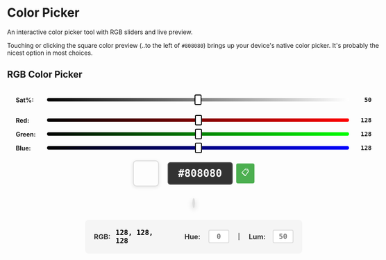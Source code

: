 # Color Picker

  An interactive color picker tool with RGB sliders and live preview.

  Touching or clicking the square color preview (..to the left of `#808080`) brings up your device's native color picker. It's probably the nicest option in most choices. 
## RGB Color Picker

<div class="color-picker-container">
  <div class="brightness-section">
    <div class="brightness-container">
      <label for="brightness-slider">Sat%:</label>
      <input type="range" id="brightness-slider" min="0" max="100" value="50">
      <span id="brightness-value">50</span>
    </div>
  </div>

  <div class="rgb-sliders">
    <div class="slider-group">
      <label for="red-slider">Red:</label>
      <input type="range" id="red-slider" min="0" max="255" value="128">
      <span id="red-value">128</span>
    </div>
    <div class="slider-group">
      <label for="green-slider">Green:</label>
      <input type="range" id="green-slider" min="0" max="255" value="128">
      <span id="green-value">128</span>
    </div>
    <div class="slider-group">
      <label for="blue-slider">Blue:</label>
      <input type="range" id="blue-slider" min="0" max="255" value="128">
      <span id="blue-value">128</span>
    </div>
  </div>

  <div class="color-display">
    <div class="color-preview-container">
      <input type="color" id="system-color-picker" value="#808080" class="color-preview-input">
      <div id="color-preview" class="color-preview-overlay"></div>
    </div>
    <div class="hex-input-container">
      <input type="text" id="hex-input" value="#808080" maxlength="7" pattern="^#([A-Fa-f0-9]{6}|[A-Fa-f0-9]{3})$">
      <button id="copy-hex-btn" class="copy-btn" type="button" title="Copy hex color">📋</button>
    </div>
  </div>


  <div id="copy-popup" class="copy-popup">
    <div class="copy-popup-content">
      <span class="copy-popup-icon">✅</span>
      <span class="copy-popup-text">Copied to clipboard!</span>
    </div>
  </div>

  <div class="color-picker-area">
    <div class="color-wheel-container">
      <canvas id="color-wheel-canvas" width="300" height="300"></canvas>
      <div class="color-cursor" id="color-cursor"></div>
    </div>
  </div>

  <div class="color-values-display">
    <div class="rgb-display">
      <span class="label">RGB:</span>
      <span class="values">
        <span id="rgb-red">128</span>,
        <span id="rgb-green">128</span>,
        <span id="rgb-blue">128</span>
      </span>
    </div>
    <div class="hsl-display">
      <span class="label">Hue:</span>
      <input type="text" id="hue-input" class="value-input" maxlength="4" placeholder="0">
      <span class="separator">|</span>
      <span class="label">Lum:</span>
      <input type="text" id="lum-input" class="value-input" maxlength="3" placeholder="50">
    </div>
  </div>
</div>

<script setup>
import { ref, onMounted } from 'vue'

const redValue = ref(128)
const greenValue = ref(128)
const blueValue = ref(128)
const hexCode = ref('#808080')


function updateColorFromSliders() {
  const rgbColor = `rgb(${redValue.value}, ${greenValue.value}, ${blueValue.value})`
  hexCode.value = rgbToHex(redValue.value, greenValue.value, blueValue.value)

  const colorPreview = document.getElementById('color-preview')
  if (colorPreview) {
    colorPreview.style.backgroundColor = rgbColor
  }

  const hexInput = document.getElementById('hex-input')
  if (hexInput) {
    hexInput.value = hexCode.value
  }

  const systemColorPicker = document.getElementById('system-color-picker')
  if (systemColorPicker) {
    systemColorPicker.value = hexCode.value
  }

  updateCursorFromRGB()
  updateColorValuesDisplay()
}


function updateSlidersFromColor(color) {
  const rgb = hexToRgb(color)

  if (rgb) {
    redValue.value = rgb.r
    greenValue.value = rgb.g
    blueValue.value = rgb.b

    const rgbColor = `rgb(${rgb.r}, ${rgb.g}, ${rgb.b})`
    hexCode.value = color

    const colorPreview = document.getElementById('color-preview')
    if (colorPreview) {
      colorPreview.style.backgroundColor = color
    }

    const hexInput = document.getElementById('hex-input')
    if (hexInput) {
      hexInput.value = color
    }

    const systemColorPicker = document.getElementById('system-color-picker')
    if (systemColorPicker) {
      systemColorPicker.value = color
    }

    const redSlider = document.getElementById('red-slider')
    const greenSlider = document.getElementById('green-slider')
    const blueSlider = document.getElementById('blue-slider')

    if (redSlider) redSlider.value = rgb.r
    if (greenSlider) greenSlider.value = rgb.g
    if (blueSlider) blueSlider.value = rgb.b

    updateCursorFromRGB()
    updateColorValuesDisplay()
  }
}

function updateColorFromHexInput() {
  const hexInput = document.getElementById('hex-input')
  if (!hexInput) return

  const hex = hexInput.value.trim()
  const rgb = hexToRgb(hex)

  if (rgb) {
    redValue.value = rgb.r
    greenValue.value = rgb.g
    blueValue.value = rgb.b
    hexCode.value = hex

    const colorPreview = document.getElementById('color-preview')
    if (colorPreview) {
      colorPreview.style.backgroundColor = hex
    }

    const redSlider = document.getElementById('red-slider')
    const greenSlider = document.getElementById('green-slider')
    const blueSlider = document.getElementById('blue-slider')

    if (redSlider) redSlider.value = rgb.r
    if (greenSlider) greenSlider.value = rgb.g
    if (blueSlider) blueSlider.value = rgb.b

    updateColorValuesDisplay()
  }
}


function rgbToHex(r, g, b) {
  return '#' + [r, g, b].map(x => {
    const hex = x.toString(16)
    return hex.length === 1 ? '0' + hex : hex
  }).join('').toUpperCase()
}


function hexToRgb(hex) {
  const result = /^#?([a-f\d]{2})([a-f\d]{2})([a-f\d]{2})$/i.exec(hex)
  return result ? {
    r: parseInt(result[1], 16),
    g: parseInt(result[2], 16),
    b: parseInt(result[3], 16)
  } : null
}


function updateFromColorWheel(rgb, hue, saturation) {
  redValue.value = rgb.r
  greenValue.value = rgb.g
  blueValue.value = rgb.b

  const rgbColor = `rgb(${rgb.r}, ${rgb.g}, ${rgb.b})`
  hexCode.value = rgbToHex(rgb.r, rgb.g, rgb.b)

  const colorPreview = document.getElementById('color-preview')
  if (colorPreview) {
    colorPreview.style.backgroundColor = rgbColor
  }

  const hexInput = document.getElementById('hex-input')
  if (hexInput) {
    hexInput.value = hexCode.value
  }

  const systemColorPicker = document.getElementById('system-color-picker')
  if (systemColorPicker) {
    systemColorPicker.value = hexCode.value
  }

  const redSlider = document.getElementById('red-slider')
  const greenSlider = document.getElementById('green-slider')
  const blueSlider = document.getElementById('blue-slider')

  if (redSlider) redSlider.value = rgb.r
  if (greenSlider) greenSlider.value = rgb.g
  if (blueSlider) blueSlider.value = rgb.b

  updateColorValuesDisplay()
}

function drawColorWheel(canvas, cursor) {
  const ctx = canvas.getContext('2d')
  const centerX = canvas.width / 2
  const centerY = canvas.height / 2
  const radius = Math.min(centerX, centerY)

  ctx.clearRect(0, 0, canvas.width, canvas.height)

  const imageData = ctx.createImageData(canvas.width, canvas.height)
  const data = imageData.data

  for (let y = 0; y < canvas.height; y++) {
    for (let x = 0; x < canvas.width; x++) {
      const dx = x - centerX
      const dy = y - centerY
      const distance = Math.sqrt(dx * dx + dy * dy)

      if (distance <= radius) {
        const angle = (Math.atan2(dy, dx) * 180) / Math.PI
        const hue = angle < 0 ? angle + 360 : angle
        const saturation = distance / radius

        const rgb = hslToRgb(hue / 360, saturation, 0.5)

        const index = (y * canvas.width + x) * 4
        data[index] = rgb.r
        data[index + 1] = rgb.g
        data[index + 2] = rgb.b
        data[index + 3] = 255   // Alpha
      }
    }
  }

  ctx.putImageData(imageData, 0, 0)

  // Draw brightness slider background
  drawBrightnessSlider()

  // Handle mouse interactions for click and drag
  let isDragging = false

  function handleColorSelection(x, y) {
    const dx = x - centerX
    const dy = y - centerY
    const distance = Math.sqrt(dx * dx + dy * dy)

    if (distance <= radius) {
      const angle = (Math.atan2(dy, dx) * 180) / Math.PI
      const hue = angle < 0 ? angle + 360 : angle
      const saturation = Math.min(distance / radius, 1)

      currentHue = hue / 360
      currentSaturation = saturation

      const rgb = hslToRgb(currentHue, currentSaturation, currentLightness)
      updateFromColorWheel(rgb, hue, saturation)
    }
  }

  // Handle canvas clicks
  canvas.addEventListener('click', function(e) {
    const rect = canvas.getBoundingClientRect()
    const x = e.clientX - rect.left
    const y = e.clientY - rect.top
    handleColorSelection(x, y)
  })

  // Handle mouse down for dragging
  canvas.addEventListener('mousedown', function(e) {
    const rect = canvas.getBoundingClientRect()
    const x = e.clientX - rect.left
    const y = e.clientY - rect.top
    isDragging = true
  })

  // Handle mouse move for dragging (document level to work everywhere)
  document.addEventListener('mousemove', function(e) {
    if (isDragging) {
      const rect = canvas.getBoundingClientRect()
      const mouseX = e.clientX - rect.left
      const mouseY = e.clientY - rect.top

      // Calculate mouse position relative to wheel center
      const dx = mouseX - centerX
      const dy = mouseY - centerY
      const distance = Math.sqrt(dx * dx + dy * dy)

      let cursorX, cursorY

      if (distance <= radius) {
        // Mouse is inside circle - cursor follows mouse exactly
        cursorX = mouseX
        cursorY = mouseY
      } else {
        // Mouse is outside circle - constrain cursor to edge
        const angle = (Math.atan2(dy, dx) * 180) / Math.PI
        const radians = (angle * Math.PI) / 180
        cursorX = centerX + radius * Math.cos(radians)
        cursorY = centerY + radius * Math.sin(radians)
      }

      // Update cursor position
      cursor.style.left = (cursorX - 6) + 'px'
      cursor.style.top = (cursorY - 6) + 'px'
      cursor.style.display = 'block'

      const cursorDx = cursorX - centerX
      const cursorDy = cursorY - centerY
      const cursorDistance = Math.sqrt(cursorDx * cursorDx + cursorDy * cursorDy)

      const angle = (Math.atan2(cursorDy, cursorDx) * 180) / Math.PI
      const hue = angle < 0 ? angle + 360 : angle
      const saturation = Math.min(cursorDistance / radius, 1)

      currentHue = hue / 360
      currentSaturation = saturation

      const rgb = hslToRgb(currentHue, currentSaturation, currentLightness)

      redValue.value = rgb.r
      greenValue.value = rgb.g
      blueValue.value = rgb.b
      hexCode.value = rgbToHex(rgb.r, rgb.g, rgb.b)

      const rgbColor = `rgb(${rgb.r}, ${rgb.g}, ${rgb.b})`

      requestAnimationFrame(() => {
        const colorPreview = document.getElementById('color-preview')
        if (colorPreview) {
          colorPreview.style.backgroundColor = rgbColor
        }

        const hexInput = document.getElementById('hex-input')
        if (hexInput) {
          hexInput.value = hexCode.value
        }

        const systemColorPicker = document.getElementById('system-color-picker')
        if (systemColorPicker) {
          systemColorPicker.value = hexCode.value
        }

        const redSlider = document.getElementById('red-slider')
        const greenSlider = document.getElementById('green-slider')
        const blueSlider = document.getElementById('blue-slider')

        if (redSlider) redSlider.value = rgb.r
        if (greenSlider) greenSlider.value = rgb.g
        if (blueSlider) blueSlider.value = rgb.b

        // Update RGB and HSL displays in real-time during drag
        updateColorValuesDisplay()
      })
    }
  })

  // Handle mouse up to stop dragging (document level to work everywhere)
  document.addEventListener('mouseup', function() {
    isDragging = false
  })

  // Touch event handlers for mobile support
  let touchId = null

  canvas.addEventListener('touchstart', function(e) {
    e.preventDefault() // Prevent scrolling when touching the canvas
    const rect = canvas.getBoundingClientRect()
    const touch = e.touches[0]
    const x = touch.clientX - rect.left
    const y = touch.clientY - rect.top
    isDragging = true
    touchId = e.touches[0].identifier
  }, { passive: false })

  canvas.addEventListener('touchmove', function(e) {
    e.preventDefault() // Prevent scrolling when dragging
    if (!isDragging) return

    const rect = canvas.getBoundingClientRect()
    const touch = Array.from(e.touches).find(t => t.identifier === touchId)

    if (touch) {
      const touchX = touch.clientX - rect.left
      const touchY = touch.clientY - rect.top

      // Calculate touch position relative to wheel center
      const dx = touchX - centerX
      const dy = touchY - centerY
      const distance = Math.sqrt(dx * dx + dy * dy)

      let cursorX, cursorY

      if (distance <= radius) {
        // Touch is inside circle - cursor follows touch exactly
        cursorX = touchX
        cursorY = touchY
      } else {
        // Touch is outside circle - constrain cursor to edge
        const angle = (Math.atan2(dy, dx) * 180) / Math.PI
        const radians = (angle * Math.PI) / 180
        cursorX = centerX + radius * Math.cos(radians)
        cursorY = centerY + radius * Math.sin(radians)
      }

      // Update cursor position
      cursor.style.left = (cursorX - 6) + 'px'
      cursor.style.top = (cursorY - 6) + 'px'
      cursor.style.display = 'block'

      const cursorDx = cursorX - centerX
      const cursorDy = cursorY - centerY
      const cursorDistance = Math.sqrt(cursorDx * cursorDx + cursorDy * cursorDy)

      const angle = (Math.atan2(cursorDy, cursorDx) * 180) / Math.PI
      const hue = angle < 0 ? angle + 360 : angle
      const saturation = Math.min(cursorDistance / radius, 1)

      currentHue = hue / 360
      currentSaturation = saturation

      const rgb = hslToRgb(currentHue, currentSaturation, currentLightness)

      redValue.value = rgb.r
      greenValue.value = rgb.g
      blueValue.value = rgb.b
      hexCode.value = rgbToHex(rgb.r, rgb.g, rgb.b)

      const rgbColor = `rgb(${rgb.r}, ${rgb.g}, ${rgb.b})`

      requestAnimationFrame(() => {
        const colorPreview = document.getElementById('color-preview')
        if (colorPreview) {
          colorPreview.style.backgroundColor = rgbColor
        }

        const hexInput = document.getElementById('hex-input')
        if (hexInput) {
          hexInput.value = hexCode.value
        }

        const systemColorPicker = document.getElementById('system-color-picker')
        if (systemColorPicker) {
          systemColorPicker.value = hexCode.value
        }

        const redSlider = document.getElementById('red-slider')
        const greenSlider = document.getElementById('green-slider')
        const blueSlider = document.getElementById('blue-slider')

        if (redSlider) redSlider.value = rgb.r
        if (greenSlider) greenSlider.value = rgb.g
        if (blueSlider) blueSlider.value = rgb.b

        // Update RGB and HSL displays in real-time during drag
        updateColorValuesDisplay()
      })
    }
  }, { passive: false })

  canvas.addEventListener('touchend', function(e) {
    e.preventDefault()
    isDragging = false
    touchId = null
  }, { passive: false })

  // Handle touch end for the entire document (in case touch ends outside canvas)
  document.addEventListener('touchend', function(e) {
    isDragging = false
    touchId = null
  }, { passive: true })

  // Handle mouse leave to stop dragging (only when not actively dragging)
  canvas.addEventListener('mouseleave', function() {
  })

  // Position cursor based on current color
  function updateCursorPosition() {
    const angle = currentHue * 360 * (Math.PI / 180) // Convert to radians
    const distance = currentSaturation * radius

    const cursorX = centerX + distance * Math.cos(angle)
    const cursorY = centerY + distance * Math.sin(angle)

    cursor.style.left = (cursorX - 6) + 'px'
    cursor.style.top = (cursorY - 6) + 'px'
    cursor.style.display = 'block'
  }

  canvas.addEventListener('mouseleave')

  // Initial cursor positioning
  updateCursorPosition()
}

function rgbToHsl(r, g, b) {
  r /= 255
  g /= 255
  b /= 255

  const max = Math.max(r, g, b)
  const min = Math.min(r, g, b)
  let h, s, l = (max + min) / 2

  if (max === min) {
    h = s = 0 // achromatic
  } else {
    const d = max - min
    s = l > 0.5 ? d / (2 - max - min) : d / (max + min)

    switch (max) {
      case r: h = (g - b) / d + (g < b ? 6 : 0); break
      case g: h = (b - r) / d + 2; break
      case b: h = (r - g) / d + 4; break
    }
    h /= 6
  }

  return { h, s, l }
}

function updateCursorFromRGB() {
  const hsl = rgbToHsl(redValue.value, greenValue.value, blueValue.value)
  currentHue = hsl.h
  currentSaturation = hsl.s
  currentLightness = hsl.l

  // Update cursor position if canvas exists
  const canvas = document.getElementById('color-wheel-canvas')
  const cursor = document.getElementById('color-cursor')

  if (canvas && cursor) {
    const centerX = canvas.width / 2
    const centerY = canvas.height / 2
    const radius = Math.min(centerX, centerY)

    const angle = currentHue * 360 * (Math.PI / 180)
    const distance = currentSaturation * radius

    const cursorX = centerX + distance * Math.cos(angle)
    const cursorY = centerY + distance * Math.sin(angle)

    cursor.style.left = (cursorX - 6) + 'px'
    cursor.style.top = (cursorY - 6) + 'px'
    cursor.style.display = 'block'
  }
}

function updateColorValuesDisplay() {
  // Update RGB display
  const rgbRed = document.getElementById('rgb-red')
  const rgbGreen = document.getElementById('rgb-green')
  const rgbBlue = document.getElementById('rgb-blue')

  if (rgbRed) rgbRed.textContent = redValue.value
  if (rgbGreen) rgbGreen.textContent = greenValue.value
  if (rgbBlue) rgbBlue.textContent = blueValue.value

  // Update HSL display
  const hsl = rgbToHsl(redValue.value, greenValue.value, blueValue.value)
  const hueInput = document.getElementById('hue-input')
  const lumInput = document.getElementById('lum-input')

  if (hueInput) {
    const hueValue = Math.round(hsl.h * 360)
    hueInput.value = hueValue.toString()
  }

  if (lumInput) {
    const lumValue = Math.round(hsl.l * 100)
    lumInput.value = lumValue.toString()
  }
}

// Current color state
let currentHue = 0.5
let currentSaturation = 0.5
let currentLightness = 0.5

function drawBrightnessSlider() {
  const slider = document.getElementById('brightness-slider')
  if (!slider) return

  const lightness = parseInt(slider.value) / 100
  currentLightness = lightness

  const lightColors = hslToRgb(currentHue, currentSaturation, 1)
  const darkColors = hslToRgb(currentHue, currentSaturation, 0)
  const currentColors = hslToRgb(currentHue, currentSaturation, lightness)

  redValue.value = currentColors.r
  greenValue.value = currentColors.g
  blueValue.value = currentColors.b

  const rgbColor = `rgb(${currentColors.r}, ${currentColors.g}, ${currentColors.b})`
  hexCode.value = rgbToHex(currentColors.r, currentColors.g, currentColors.b)

  const colorPreview = document.getElementById('color-preview')
  if (colorPreview) {
    colorPreview.style.backgroundColor = rgbColor
  }

  const hexInput = document.getElementById('hex-input')
  if (hexInput) {
    hexInput.value = hexCode.value
  }

  const brightnessValue = document.getElementById('brightness-value')
  if (brightnessValue) {
    brightnessValue.textContent = slider.value
  }

  const redSlider = document.getElementById('red-slider')
  const greenSlider = document.getElementById('green-slider')
  const blueSlider = document.getElementById('blue-slider')

  if (redSlider) redSlider.value = currentColors.r
  if (greenSlider) greenSlider.value = currentColors.g
  if (blueSlider) blueSlider.value = currentColors.b
}

function hslToRgb(h, s, l) {
  let r, g, b

  if (s === 0) {
    r = g = b = l // achromatic
  } else {
    const hue2rgb = function hue2rgb(p, q, t) {
      if (t < 0) t += 1
      if (t > 1) t -= 1
      if (t < 1/6) return p + (q - p) * 6 * t
      if (t < 1/2) return q
      if (t < 2/3) return p + (q - p) * (2/3 - t) * 6
      return p
    }

    const q = l < 0.5 ? l * (1 + s) : l + s - l * s
    const p = 2 * l - q
    r = hue2rgb(p, q, h + 1/3)
    g = hue2rgb(p, q, h)
    b = hue2rgb(p, q, h - 1/3)
  }

  return {
    r: Math.round(r * 255),
    g: Math.round(g * 255),
    b: Math.round(b * 255)
  }
}


onMounted(() => {
  updateColorFromSliders()

  // Set up event listeners after component mounts
  setTimeout(() => {
    const redSlider = document.getElementById('red-slider')
    const greenSlider = document.getElementById('green-slider')
    const blueSlider = document.getElementById('blue-slider')
    const colorCanvas = document.getElementById('color-wheel-canvas')
    const colorCursor = document.getElementById('color-cursor')

    function addClickToJump(slider, callback) {
      slider.addEventListener('click', function(e) {
        // Only handle track clicks, not thumb clicks
        if (e.target === slider) {
          const rect = slider.getBoundingClientRect()
          const clickX = e.clientX - rect.left
          const percentage = clickX / rect.width
          const value = Math.round(percentage * (slider.max - slider.min)) + parseInt(slider.min)
          slider.value = Math.max(slider.min, Math.min(slider.max, value))
          callback()
        }
      })
    }

    if (redSlider) {
      redSlider.addEventListener('input', () => {
        redValue.value = parseInt(redSlider.value)
        updateColorFromSliders()
      })
      addClickToJump(redSlider, () => {
        redValue.value = parseInt(redSlider.value)
        updateColorFromSliders()
      })
    }

    if (greenSlider) {
      greenSlider.addEventListener('input', () => {
        greenValue.value = parseInt(greenSlider.value)
        updateColorFromSliders()
      })
      addClickToJump(greenSlider, () => {
        greenValue.value = parseInt(greenSlider.value)
        updateColorFromSliders()
      })
    }

    if (blueSlider) {
      blueSlider.addEventListener('input', () => {
        blueValue.value = parseInt(blueSlider.value)
        updateColorFromSliders()
      })
      addClickToJump(blueSlider, () => {
        blueValue.value = parseInt(blueSlider.value)
        updateColorFromSliders()
      })
    }

    const hexInput = document.getElementById('hex-input')
    if (hexInput) {
      hexInput.addEventListener('input', updateColorFromHexInput)
      hexInput.addEventListener('change', updateColorFromHexInput)
    }

    const brightnessSlider = document.getElementById('brightness-slider')
    if (brightnessSlider) {
      brightnessSlider.addEventListener('input', drawBrightnessSlider)
    }

    // Copy hex button functionality
    const copyHexBtn = document.getElementById('copy-hex-btn')
    if (copyHexBtn && hexInput) {
      copyHexBtn.addEventListener('click', async function(e) {
        e.preventDefault()
        e.stopPropagation()

        const hexValue = hexInput.value

        try {
          // Modern clipboard API
          await navigator.clipboard.writeText(hexValue)
          showCopyFeedback(copyHexBtn)
        } catch (err) {
          // Fallback for older browsers
          hexInput.select()
          document.execCommand('copy')
          showCopyFeedback(copyHexBtn)
        }
      })

      // Additional touch event handler for mobile
      copyHexBtn.addEventListener('touchend', async function(e) {
        e.preventDefault()
        e.stopPropagation()

        const hexValue = hexInput.value

        try {
          // Modern clipboard API
          await navigator.clipboard.writeText(hexValue)
          showCopyFeedback(copyHexBtn)
        } catch (err) {
          // Fallback for older browsers
          hexInput.select()
          document.execCommand('copy')
          showCopyFeedback(copyHexBtn)
        }
      }, { passive: false })
    }

    function showCopyFeedback(button) {
      // Add copied class to trigger CSS animation
      button.classList.add('copied')

      // Show popup notification
      const popup = document.getElementById('copy-popup')
      if (popup) {
        popup.classList.add('show')

        // Hide popup after 2.5 seconds
        setTimeout(() => {
          popup.classList.remove('show')
        }, 2500)
      }

      // Reset button after 1.5 seconds
      setTimeout(() => {
        button.classList.remove('copied')
      }, 1500)
    }

    const colorPreview = document.getElementById('color-preview')
    const systemColorPicker = document.getElementById('system-color-picker')
    if (colorPreview && systemColorPicker) {
      colorPreview.addEventListener('click', () => {
        systemColorPicker.click()
      })

      systemColorPicker.addEventListener('input', (e) => {
        const hex = e.target.value
        updateSlidersFromColor(hex)
      })

      systemColorPicker.addEventListener('change', (e) => {
        const hex = e.target.value
        updateSlidersFromColor(hex)
      })
    }
    if (colorCanvas && colorCursor) {
      drawColorWheel(colorCanvas, colorCursor)
    }
  }, 100)
})

</script>

<style>
  
.color-picker-container {
  max-width: 600px;
  margin: 0 auto;
  padding: 20px;
}

.rgb-sliders {
  margin-bottom: 20px;
}

.brightness-section {
  margin-bottom: 30px;
}

.brightness-container {
  display: flex;
  align-items: center;
  gap: 10px;
}

.brightness-container label {
  min-width: 60px;
  font-weight: bold;
}

.brightness-container input[type="range"] {
  flex: 1;
  height: 8px;
  border-radius: 4px;
  background: linear-gradient(to right, #000000 0%, #808080 50%, #ffffff 100%);
  outline: none;
  -webkit-appearance: none;
}

.brightness-container input[type="range"]::-webkit-slider-thumb {
  -webkit-appearance: none;
  appearance: none;
  width: 16px;
  height: 24px;
  border-radius: 3px;
  background: #fff;
  border: 2px solid #000;
  cursor: pointer;
}

.brightness-container input[type="range"]::-moz-range-thumb {
  width: 16px;
  height: 24px;
  border-radius: 3px;
  background: #fff;
  border: 2px solid #000;
  cursor: pointer;
}

.brightness-container span {
  min-width: 40px;
  text-align: right;
  font-family: monospace;
  font-weight: bold;
}

.slider-group {
  display: flex;
  align-items: center;
  margin-bottom: 15px;
  gap: 10px;
}

.slider-group label {
  min-width: 60px;
  font-weight: bold;
}

.slider-group input[type="range"] {
  flex: 1;
  height: 8px;
  border-radius: 4px;
  outline: none;
  -webkit-appearance: none;
}

#red-slider {
  background: linear-gradient(to right, #000000 0%, #ff0000 100%);
}

#green-slider {
  background: linear-gradient(to right, #000000 0%, #00ff00 100%);
}

#blue-slider {
  background: linear-gradient(to right, #000000 0%, #0000ff 100%);
}

.slider-group input[type="range"]::-webkit-slider-thumb {
  -webkit-appearance: none;
  appearance: none;
  width: 16px;
  height: 24px;
  border-radius: 3px;
  background: #fff;
  border: 2px solid #000;
  cursor: pointer;
}

.slider-group input[type="range"]::-moz-range-thumb {
  width: 16px;
  height: 24px;
  border-radius: 3px;
  background: #fff;
  border: 2px solid #000;
  cursor: pointer;
}

.slider-group span {
  min-width: 40px;
  text-align: right;
  font-family: monospace;
  font-weight: bold;
}

.color-display {
  display: flex;
  align-items: center;
  justify-content: center;
  gap: 20px;
  margin: 0 auto 30px auto;
  width: 100%;
  max-width: 500px;
  position: relative;
}

.color-preview-container {
  position: relative;
  display: inline-block;
  contain: layout style;
}

.color-preview-input {
  width: 60px;
  height: 60px;
  border: none;
  border-radius: 8px;
  cursor: pointer;
  background: transparent;
  opacity: 0;
  position: absolute;
  top: 0;
  left: 0;
  z-index: 2;
  box-sizing: border-box;
}

.color-preview-overlay {
  position: relative;
  width: 60px !important;
  height: 60px !important;
  border-radius: 8px;
  border: 2px solid #ddd;
  box-shadow: 0 2px 8px rgba(0,0,0,0.1);
  cursor: pointer;
  transition: transform 0.2s, box-shadow 0.2s;
  box-sizing: border-box;
  display: inline-block;
}

.color-preview-overlay:hover {
  transform: scale(1.05);
  box-shadow: 0 4px 12px rgba(0,0,0,0.2);
}

.color-preview-overlay:hover {
  transform: scale(1.05);
  box-shadow: 0 4px 12px rgba(0,0,0,0.2);
}

#hex-input {
  font-family: monospace;
  font-size: 24px;
  font-weight: bold;
  padding: 10px 15px;
  background: #333;
  color: #fff;
  border-radius: 6px;
  border: 2px solid #555;
  width: 150px;
  text-align: center;
  outline: none;
}

#hex-input:focus {
  border-color: #4CAF50;
  box-shadow: 0 0 5px rgba(76, 175, 80, 0.5);
}

#hex-input::selection {
  background: #4CAF50;
  color: #fff;
}

.hex-input-container {
  display: flex;
  align-items: center;
  gap: 8px;
}

.copy-btn {
  font-size: 18px;
  background: #4CAF50;
  color: white;
  border: none;
  border-radius: 4px;
  padding: 8px 12px;
  cursor: pointer;
  transition: background-color 0.2s;
  user-select: none;
}

.copy-btn:hover {
  background: #45a049;
}

.copy-btn:active {
  background: #3d8b40;
}

.copy-btn.copied {
  background: #ff9800;
}

.copy-btn.copied::after {
  content: '✅';
  position: absolute;
  top: 50%;
  left: 50%;
  transform: translate(-50%, -50%);
  font-size: 16px;
  color: white;
  pointer-events: none;
}

/* Copy notification popup */
.copy-popup {
  position: fixed;
  top: 50%;
  left: 50%;
  transform: translate(-50%, -50%);
  background: rgba(0, 0, 0, 0.9);
  color: white;
  padding: 20px 30px;
  border-radius: 12px;
  box-shadow: 0 8px 32px rgba(0, 0, 0, 0.3);
  z-index: 1000;
  opacity: 0;
  visibility: hidden;
  transition: all 0.3s ease-in-out;
  font-family: -apple-system, BlinkMacSystemFont, 'Segoe UI', Roboto, sans-serif;
  max-width: 300px;
  text-align: center;
}

.copy-popup.show {
  opacity: 1;
  visibility: visible;
  transform: translate(-50%, -50%) scale(1.05);
}

.copy-popup-content {
  display: flex;
  align-items: center;
  justify-content: center;
  gap: 12px;
}

.copy-popup-icon {
  font-size: 24px;
  animation: bounce 0.6s ease-in-out;
}

.copy-popup-text {
  font-size: 18px;
  font-weight: 500;
  letter-spacing: 0.5px;
}

@keyframes bounce {
  0%, 20%, 50%, 80%, 100% {
    transform: translateY(0);
  }
  40% {
    transform: translateY(-3px);
  }
  60% {
    transform: translateY(-2px);
  }
}

/* Mobile responsiveness for popup */
@media (max-width: 768px) {
  .copy-popup {
    padding: 16px 24px;
    max-width: 280px;
  }

  .copy-popup-icon {
    font-size: 20px;
  }

  .copy-popup-text {
    font-size: 16px;
  }
}

.color-picker-area {
  display: flex;
  align-items: center;
  justify-content: center;
  gap: 20px;
  margin-top: 20px;
  width: 100%;
  max-width: 500px;
  margin-left: auto;
  margin-right: auto;
}

.color-wheel-container {
  position: relative;
  display: inline-block;
}

#color-wheel-canvas {
  border-radius: 50%;
  cursor: crosshair;
  box-shadow: 0 4px 12px rgba(0,0,0,0.2);
  border: 3px solid #ddd;
  image-rendering: smooth;
  image-rendering: -webkit-optimize-contrast;
  image-rendering: optimize-contrast;
}

.color-cursor {
  position: absolute;
  width: 12px;
  height: 12px;
  border-radius: 50%;
  background: #fff;
  border: 2px solid #000;
  box-shadow: 0 0 4px rgba(0,0,0,0.5);
  pointer-events: none;
  display: none;
  z-index: 10;
}

.color-values-display {
  display: flex;
  justify-content: space-between;
  align-items: center;
  margin: 30px auto 0 auto;
  padding: 20px;
  background: #f5f5f5;
  border-radius: 8px;
  max-width: 500px;
  gap: 40px;
}

.rgb-display {
  display: flex;
  align-items: center;
  gap: 10px;
}

.hsl-display {
  display: flex;
  align-items: center;
  gap: 15px;
}

.label {
  font-weight: bold;
  font-size: 16px;
  color: #333;
  min-width: 40px;
}

.values {
  font-family: monospace;
  font-size: 16px;
  color: #000;
  font-weight: bold;
}

.value-input {
  font-family: monospace;
  font-size: 16px;
  font-weight: bold;
  width: 48px;
  padding: 4px 8px;
  border: 2px solid #ddd;
  border-radius: 4px;
  text-align: center;
  background: #fff;
  color: #000;
}

.value-input:focus {
  outline: none;
  border-color: #4CAF50;
}

.separator {
  color: #666;
  font-weight: bold;
  margin: 0 5px;
}

/* Mobile responsiveness fixes */
@media (max-width: 768px) {
  .color-picker-container {
    max-width: 100% !important;
    margin: 0 auto;
    padding: 15px;
    box-sizing: border-box;
  }

  .color-display {
    flex-wrap: wrap;
    gap: 15px;
    justify-content: center;
  }

  .color-preview-label {
    display: none;
  }

  .hex-input-container {
    gap: 6px;
  }

  .copy-btn {
    padding: 6px 10px;
    font-size: 16px;
  }

  .color-values-display {
    flex-direction: column;
    gap: 20px;
    align-items: center;
    text-align: center;
  }

  .rgb-display,
  .hsl-display {
    justify-content: center;
  }
}

/* Prevent horizontal overflow */
* {
  box-sizing: border-box;
}

html, body {
  overflow-x: hidden;
  max-width: 100%;
}

.color-picker-container {
  max-width: 100%;
  overflow-x: hidden;
}


</style>
